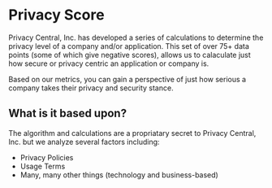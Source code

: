# Privacy Score

Privacy Central, Inc. has developed a series of calculations to determine the privacy level of a company and/or application.  This set of over 75+ data points (some of which give negative scores), allows us to calaculate just how secure or privacy centric an application or company is.

Based on our metrics, you can gain a perspective of just how serious a company takes their privacy and security stance.

##  What is it based upon?

The algorithm and calculations are a propriatary secret to Privacy Central, Inc. but we analyze several factors including:

-   Privacy Policies
-   Usage Terms
-   Many, many other things (technology and business-based)